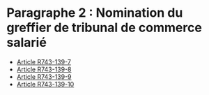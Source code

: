 # Paragraphe 2 : Nomination du greffier de tribunal de commerce salarié

- [Article R743-139-7](article-r743-139-7.md)
- [Article R743-139-8](article-r743-139-8.md)
- [Article R743-139-9](article-r743-139-9.md)
- [Article R743-139-10](article-r743-139-10.md)
